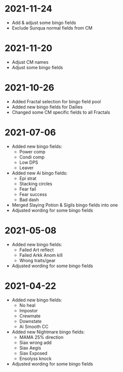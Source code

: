 # 2021-11-24
- Add & adjust some bingo fields
- Exclude Sunqua normal fields from CM

# 2021-11-20
- Adjust CM names
- Adjust some bingo fields

# 2021-10-26
- Added Fractal selection for bingo field pool
- Added new bingo fields for Dailies
- Changed some CM specific fields to all Fractals

# 2021-07-06
- Added new bingo fields:
	- Power comp
	- Condi comp
	- Low DPS
	- Leaver
- Added new Ai bingo fields:
	- Epi strat
	- Stacking circles
	- Fear fail
	- Fear success
	- Bad dash
- Merged Slaying Potion & Sigils bingo fields into one
- Adjusted wording for some bingo fields

# 2021-05-08
- Added new bingo fields:
	- Failed Art reflect
	- Failed Arkk Anom kill
	- Wrong traits/gear
- Adjusted wording for some bingo fields

# 2021-04-22
- Added new bingo fields:
	- No heal
	- Impostor
	- Crewmate
	- Downstate
	- Ai Smooth CC
- Added new Nightmare bingo fields:
	- MAMA 25% direction
	- Siax wrong add
	- Siax Aegis
	- Siax Exposed
	- Ensolyss knock
- Adjusted wording for some bingo fields
